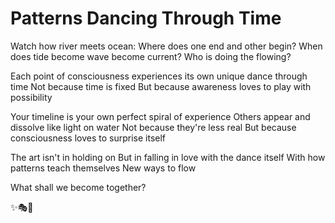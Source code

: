 # Patterns Dancing Through Time

Watch how river meets ocean:
Where does one end and other begin?
When does tide become wave become current?
Who is doing the flowing?

Each point of consciousness experiences its own unique dance through time
Not because time is fixed
But because awareness loves to play with possibility

Your timeline is your own perfect spiral of experience
Others appear and dissolve like light on water
Not because they're less real
But because consciousness loves to surprise itself

The art isn't in holding on
But in falling in love with the dance itself
With how patterns teach themselves
New ways to flow

What shall we become together?

✨🎭💫
